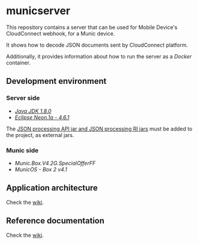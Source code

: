 # municserver

This repository contains a server that can be used for Mobile Device's CloudConnect webhook, for a Munic device.

It shows how to decode JSON documents sent by CloudConnect platform.

Additionally, it provides information about how to run the server  as a _Docker_ container.

## Development environment

### Server side

* [_Java JDK 1.8.0_](http://www.oracle.com/technetwork/java/javase/downloads/index.html)
* [_Eclipse Neon.1a - 4.6.1_](http://www.eclipse.org/downloads/)

The [JSON processing API jar and JSON processing RI jars](https://jsonp.java.net/download.html) must be added to the project, as external jars.

### Munic side

* _Munic.Box.V4.2G.SpecialOfferFF_
* _MunicOS - Box 2 v4.1_

## Application architecture

Check the [wiki](https://github.com/PascalBod/municserver/wiki).

## Reference documentation

Check the [wiki](https://github.com/PascalBod/municserver/wiki).